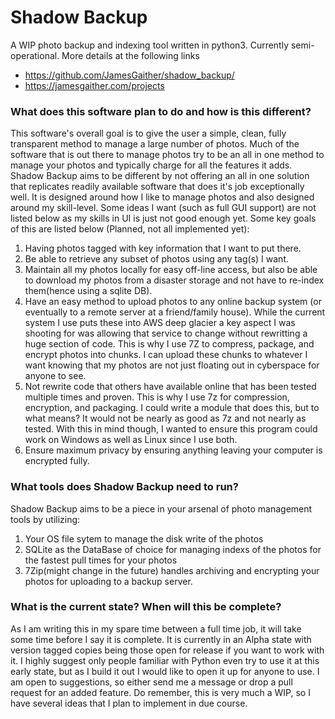 # Shadow Backup
A WIP photo backup and indexing tool written in python3. Currently semi-operational.
More details at the following links
* https://github.com/JamesGaither/shadow_backup/
* https://jamesgaither.com/projects

### What does this software plan to do and how is this different?
This software's overall goal is to give the user a simple, clean, fully transparent method to manage a large number of photos. Much of the software that is out there to manage photos try to be an all in one method to manage your photos and typically charge for all the features it adds. Shadow Backup aims to be different by not offering an all in one solution that replicates readily available software that does it's job exceptionally well. It is designed around how I like to manage photos and also designed around my skill-level. Some ideas I want (such as full GUI support) are not listed below as my skills in UI is just not good enough yet. Some key goals of this are listed below (Planned, not all implemented yet):

1. Having photos tagged with key information that I want to put there.
2. Be able to retrieve any subset of photos using any tag(s) I want.
3. Maintain all my photos locally for easy off-line access, but also be able to download my photos from a disaster storage and not have to re-index them(hence using a sqlite DB).
4. Have an easy method to upload photos to any online backup system (or eventually to a remote server at a friend/family house). While the current system I use puts these into AWS deep glacier a key aspect I was shooting for was allowing that service to change without rewritting a huge section of code. This is why I use 7Z to compress, package, and encrypt photos into chunks. I can upload these chunks to whatever I want knowing that my photos are not just floating out in cyberspace for anyone to see.
5. Not rewrite code that others have available online that has been tested multiple times and proven.  This is why I use 7z for compression, encryption, and packaging. I could write a module that does this, but to what means? It would not be nearly as good as 7z and not nearly as tested. With this in mind though, I wanted to ensure this program could work on Windows as well as Linux since I use both.
6. Ensure maximum privacy by ensuring anything leaving your computer is encrypted fully.

### What tools does Shadow Backup need to run?
Shadow Backup aims to be a piece in your arsenal of photo management tools by utilizing:
1. Your OS file sytem to manage the disk write of the photos
2. SQLite as the DataBase of choice for managing indexs of the photos for the fastest pull times for your photos
3. 7Zip(might change in the future) handles archiving and encrypting your photos for uploading to a backup server.

### What is the current state? When will this be complete?
As I am writing this in my spare time between a full time job, it will take some time before I say it is complete. It is currently in an Alpha state with version tagged copies being those open for release if you want to work with it. I highly suggest only people familiar with Python even try to use it at this early state, but as I build it out I would like to open it up for anyone to use.
I am open to suggestions, so either send me a message or drop a pull request for an added feature. Do remember, this is very much a WIP, so I have several ideas that I plan to implement in due course.
